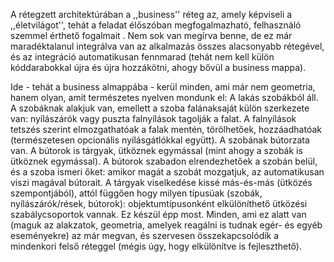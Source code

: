 A rétegzett architektúrában a ,,business'' réteg az, amely képviseli a ,,életvilágot'', tehát a feladat élőszóban megfogalmazható, felhasználó szemmel érthető fogalmait . Nem sok van megírva benne, de ez már maradéktalanul integrálva van az alkalmazás összes alacsonyabb rétegével, és az integráció automatikusan fennmarad (tehát nem kell külön kóddarabokkal újra és újra hozzákötni, ahogy bővül a business mappa).

Ide - tehát a business almappába - kerül minden, ami már nem geometria, hanem olyan, amit természetes nyelven mondunk el:
A lakás szobákból áll.
A szobáknak alakjuk van, emellett a szoba falánaksaját külön szerkezete van: nyílászárók vagy puszta falnyílások tagolják a falat.
A falnyílások tetszés szerint elmozgathatóak a falak mentén, törölhetőek, hozzáadhatóak (természetesen opcionális nyílásgátlókkal együtt).
A szobának bútorzata van. A bútorok is tárgyak, ütköznek egymással (mint ahogy a szobák is ütköznek egymással).
A bútorok szabadon elrendezhetőek a szobán belül, és a szoba ismeri őket: amikor magát a szobát mozgatjuk, az automatikusan viszi magával bútorait.
A tárgyak viselkedése kissé más-és-más (ütközés szempontjából), attól függően hogy milyen típusúak (szobák, nyílászárók/rések, bútorok): objektumtípusonként elkülöníthető ütközési szabálycsoportok vannak.
Ez készül épp most. Minden, ami ez alatt van (maguk az alakzatok, geometria, amelyek reagálni is tudnak egér- és egyéb eseményekre) az már megvan, és szervesen összekapcsolódik  a mindenkori felső réteggel (mégis úgy, hogy elkülönítve is fejleszthető).
